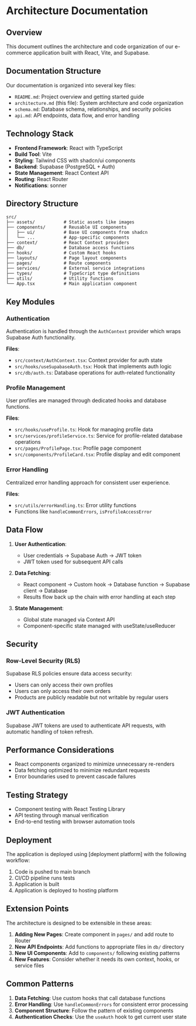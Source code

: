 # Architecture Documentation

## Overview

This document outlines the architecture and code organization of our e-commerce application built with React, Vite, and Supabase.

## Documentation Structure

Our documentation is organized into several key files:

- `README.md`: Project overview and getting started guide
- `architecture.md` (this file): System architecture and code organization
- `schema.md`: Database schema, relationships, and security policies
- `api.md`: API endpoints, data flow, and error handling

## Technology Stack

- **Frontend Framework**: React with TypeScript
- **Build Tool**: Vite
- **Styling**: Tailwind CSS with shadcn/ui components
- **Backend**: Supabase (PostgreSQL + Auth)
- **State Management**: React Context API
- **Routing**: React Router
- **Notifications**: sonner

## Directory Structure

```
src/
├── assets/           # Static assets like images
├── components/       # Reusable UI components
│   ├── ui/           # Base UI components from shadcn
│   └── ...           # App-specific components
├── context/          # React Context providers
├── db/               # Database access functions
├── hooks/            # Custom React hooks
├── layouts/          # Page layout components
├── pages/            # Route components
├── services/         # External service integrations
├── types/            # TypeScript type definitions
├── utils/            # Utility functions
└── App.tsx           # Main application component
```

## Key Modules

### Authentication

Authentication is handled through the `AuthContext` provider which wraps Supabase Auth functionality.

**Files**:
- `src/context/AuthContext.tsx`: Context provider for auth state
- `src/hooks/useSupabaseAuth.tsx`: Hook that implements auth logic
- `src/db/auth.ts`: Database operations for auth-related functionality

### Profile Management

User profiles are managed through dedicated hooks and database functions.

**Files**:
- `src/hooks/useProfile.ts`: Hook for managing profile data
- `src/services/profileService.ts`: Service for profile-related database operations
- `src/pages/ProfilePage.tsx`: Profile page component
- `src/components/ProfileCard.tsx`: Profile display and edit component

### Error Handling

Centralized error handling approach for consistent user experience.

**Files**:
- `src/utils/errorHandling.ts`: Error utility functions
- Functions like `handleCommonErrors`, `isProfileAccessError`

## Data Flow

1. **User Authentication**:
   - User credentials → Supabase Auth → JWT token
   - JWT token used for subsequent API calls

2. **Data Fetching**:
   - React component → Custom hook → Database function → Supabase client → Database
   - Results flow back up the chain with error handling at each step

3. **State Management**:
   - Global state managed via Context API
   - Component-specific state managed with useState/useReducer

## Security

### Row-Level Security (RLS)

Supabase RLS policies ensure data access security:

- Users can only access their own profiles
- Users can only access their own orders
- Products are publicly readable but not writable by regular users

### JWT Authentication

Supabase JWT tokens are used to authenticate API requests, with automatic handling of token refresh.

## Performance Considerations

- React components organized to minimize unnecessary re-renders
- Data fetching optimized to minimize redundant requests
- Error boundaries used to prevent cascade failures

## Testing Strategy

- Component testing with React Testing Library
- API testing through manual verification
- End-to-end testing with browser automation tools

## Deployment

The application is deployed using [deployment platform] with the following workflow:

1. Code is pushed to main branch
2. CI/CD pipeline runs tests
3. Application is built
4. Application is deployed to hosting platform

## Extension Points

The architecture is designed to be extensible in these areas:

1. **Adding New Pages**: Create component in `pages/` and add route to Router
2. **New API Endpoints**: Add functions to appropriate files in `db/` directory
3. **New UI Components**: Add to `components/` following existing patterns
4. **New Features**: Consider whether it needs its own context, hooks, or service files

## Common Patterns

1. **Data Fetching**: Use custom hooks that call database functions
2. **Error Handling**: Use `handleCommonErrors` for consistent error processing
3. **Component Structure**: Follow the pattern of existing components
4. **Authentication Checks**: Use the `useAuth` hook to get current user state 